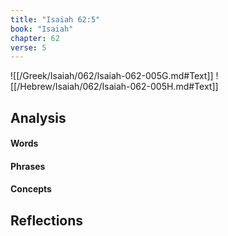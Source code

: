 ```yaml
---
title: "Isaiah 62:5"
book: "Isaiah"
chapter: 62
verse: 5
---
```

![[/Greek/Isaiah/062/Isaiah-062-005G.md#Text]]
![[/Hebrew/Isaiah/062/Isaiah-062-005H.md#Text]]

## Analysis

#### Words

#### Phrases

#### Concepts

## Reflections
